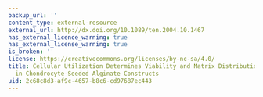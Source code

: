 ```yaml
---
backup_url: ''
content_type: external-resource
external_url: http://dx.doi.org/10.1089/ten.2004.10.1467
has_external_licence_warning: true
has_external_license_warning: true
is_broken: ''
license: https://creativecommons.org/licenses/by-nc-sa/4.0/
title: Cellular Utilization Determines Viability and Matrix Distribution Profiles
  in Chondrocyte-Seeded Alginate Constructs
uid: 2c68c8d3-af9c-4657-b8c6-cd97687ec443
---
```

